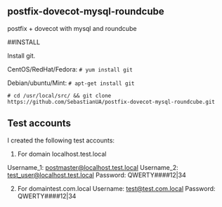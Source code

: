 ## postfix-dovecot-mysql-roundcube
postfix + dovecot with mysql and roundcube


##INSTALL

Install git.

CentOS/RedHat/Fedora:
`# yum install git`

Debian/ubuntu/Mint:
`# apt-get install git`

`# cd /usr/local/src/ && git clone https://github.com/SebastianUA/postfix-dovecot-mysql-roundcube.git`


## Test accounts 

I created the following test accounts:

1. For domain localhost.test.local

Username_1: postmaster@localhost.test.local
Username_2: test_user@localhost.test.local
Password:   QWERTY####12|34

2. For domaintest.com.local
Username: test@test.com.local
Password: QWERTY####12|34





